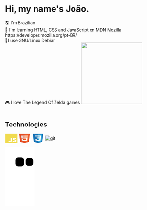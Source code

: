 <h1> Hi, my name's João.</h1>
🌎 I'm Brazilian<br>
📖 I'm learning HTML, CSS and JavaScript on MDN Mozilla https://developer.mozilla.org/pt-BR/<br> 
🐧I use GNU/Linux Debian<br>
🎮 I love The Legend Of Zelda games

<img src="https://gifs.eco.br/wp-content/uploads/2022/08/gifs-de-link-0.gif" height="200" width="200">



<div style="display: inline_block"><br>
  <h2>Technologies</h2>
  <img align="center" alt="Js" height="30" width="40" src="https://raw.githubusercontent.com/devicons/devicon/master/icons/javascript/javascript-plain.svg">
  <img align="center" alt="HTML" height="30" width="40" src="https://raw.githubusercontent.com/devicons/devicon/master/icons/html5/html5-original.svg">
  <img align="center" alt="CSS" height="30" width="40" src="https://raw.githubusercontent.com/devicons/devicon/master/icons/css3/css3-original.svg">
  <img align="center" alt="git" height="40" width="40" src="https://git-scm.com/images/logos/downloads/Git-Icon-1788C.png">
</div>

  ![Snake animation](https://github.com/rafaballerini/rafaballerini/blob/output/github-contribution-grid-snake.svg)
